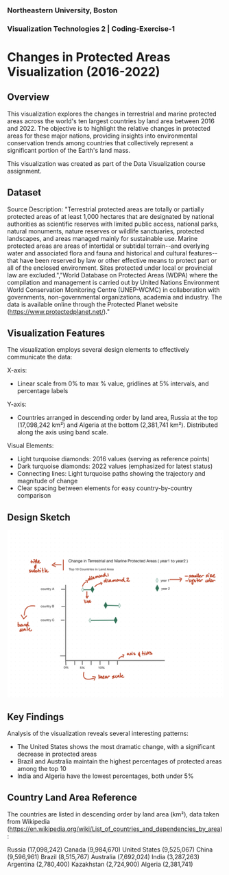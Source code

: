 ### Northeastern University, Boston 
### Visualization Technologies 2 | Coding-Exercise-1

# Changes in Protected Areas Visualization (2016-2022)
## Overview
This visualization explores the changes in terrestrial and marine protected areas across the world's ten largest countries by land area between 2016 and 2022. The objective is to highlight the relative changes in protected areas for these major nations, providing insights into environmental conservation trends among countries that collectively represent a significant portion of the Earth's land mass. 

This visualization was created as part of the Data Visualization course assignment.

## Dataset
Source Description: "Terrestrial protected areas are totally or partially protected areas of at least 1,000 hectares that are designated by national authorities as scientific reserves with limited public access, national parks, natural monuments, nature reserves or wildlife sanctuaries, protected landscapes, and areas managed mainly for sustainable use. Marine protected areas are areas of intertidal or subtidal terrain--and overlying water and associated flora and fauna and historical and cultural features--that have been reserved by law or other effective means to protect part or all of the enclosed environment. Sites protected under local or provincial law are excluded.","World Database on Protected Areas (WDPA) where the compilation and management is carried out by United Nations Environment World Conservation Monitoring Centre (UNEP-WCMC) in collaboration with governments, non-governmental organizations, academia and industry. The data is available online through the Protected Planet website (https://www.protectedplanet.net/)."


## Visualization Features
The visualization employs several design elements to effectively communicate the data:

X-axis: 
- Linear scale from 0% to max % value, gridlines at 5% intervals, and percentage labels

Y-axis: 
- Countries arranged in descending order by land area, Russia at the top (17,098,242 km²) and Algeria at the bottom (2,381,741 km²). Distributed along the axis using band scale.

Visual Elements:
- Light turquoise diamonds: 2016 values (serving as reference points)
- Dark turquoise diamonds: 2022 values (emphasized for latest status)
- Connecting lines: Light turquoise paths showing the trajectory and magnitude of change
- Clear spacing between elements for easy country-by-country comparison

## Design Sketch
![alt text](sketch.png)

## Key Findings
Analysis of the visualization reveals several interesting patterns:

- The United States shows the most dramatic change, with a significant decrease in protected areas
- Brazil and Australia maintain the highest percentages of protected areas among the top 10
- India and Algeria have the lowest percentages, both under 5%

## Country Land Area Reference
The countries are listed in descending order by land area (km²), data taken from Wikipedia (https://en.wikipedia.org/wiki/List_of_countries_and_dependencies_by_area):

Russia (17,098,242)
Canada (9,984,670)
United States (9,525,067)
China (9,596,961)
Brazil (8,515,767)
Australia (7,692,024)
India (3,287,263)
Argentina (2,780,400)
Kazakhstan (2,724,900)
Algeria (2,381,741)




